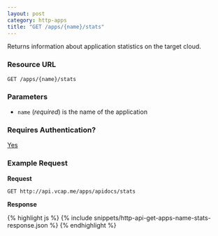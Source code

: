 ```yaml
---
layout: post
category: http-apps
title: "GET /apps/{name}/stats"
---
```


Returns information about application statistics on the target cloud.

### Resource URL

`GET /apps/{name}/stats`

### Parameters

* `name` (*required*) is the name of the application

### Requires Authentication?

[Yes](/http-api/authentication)

### Example Request

**Request**

`GET http://api.vcap.me/apps/apidocs/stats`

**Response**

<div class="js example">
{% highlight js %}
{% include snippets/http-api-get-apps-name-stats-response.json %}
{% endhighlight %}
</div>
